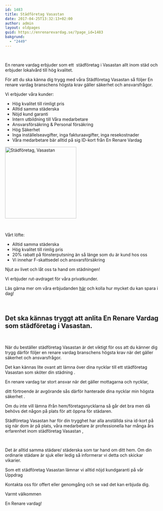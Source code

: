```yaml
---
id: 1483
title: Städföretag Vasastan
date: 2017-04-25T13:32:13+02:00
author: admin
layout: oldpages
guid: https://enrenarevardag.se/?page_id=1483
bakgrund:
  - "2449"
---
```

&nbsp;

En renare vardag erbjuder som ett  städföretag i Vasastan allt inom städ och erbjuder lokalvård till hög kvalitet.

För att du ska känna dig trygg med våra Städföretag Vasastan så följer En renare vardag branschens högsta krav gäller säkerhet och ansvarsfrågor.

Vi erbjuder våra kunder:

  * Hög kvalitet till rimligt pris
  * Alltid samma städerska
  * Nöjd kund garanti
  * Intern utbildning till Våra medarbetare
  * Ansvarsförsäkring & Personal försäkring
  * Hög Säkerhet
  * Inga inställelseavgifter, inga fakturaavgifter, inga resekostnader
  * Våra medarbetare bär alltid på sig ID-kort från En Renare Vardag

[<img class="wp-image-1484 aligncenter" src="https://enrenarevardag.se/wp-content/uploads/2017/04/Flyttstädning-23-300x300.jpg" alt="Städföretag, Vasastan " width="234" height="234" srcset="https://enrenarevardag.se/wp-content/uploads/2017/04/Flyttstädning-23-300x300.jpg 300w, https://enrenarevardag.se/wp-content/uploads/2017/04/Flyttstädning-23-150x150.jpg 150w, https://enrenarevardag.se/wp-content/uploads/2017/04/Flyttstädning-23-125x125.jpg 125w, https://enrenarevardag.se/wp-content/uploads/2017/04/Flyttstädning-23.jpg 450w" sizes="(max-width: 234px) 100vw, 234px" />](https://enrenarevardag.se/pris/) 

&nbsp;

Vårt löfte:

  * Alltid samma städerska
  * Hög kvalitet till rimlig pris
  * 20% rabatt på fönsterputsning än så länge som du är kund hos oss
  * Vi innehar F-skattsedel och ansvarsförsäkring

Njut av livet och låt oss ta hand om städningen!

Vi erbjuder rut-avdraget för våra privatkunder.

Läs gärna mer om våra erbjudanden [här](https://enrenarevardag.se/erbjudanden/) och kolla hur mycket du kan spara i dag!

&nbsp;

## Det ska kännas tryggt att anlita En Renare Vardag som städföretag i Vasastan.

&nbsp;

När du beställer städföretag Vasastan är det viktigt för oss att du känner dig trygg därför följer en renare vardag branschens högsta krav när det gäller säkerhet och ansvarsfrågor.

Det kan kännas lite ovant att lämna över dina nycklar till ett städföretag Vasastan som sköter din städning .

En renare vardag tar stort ansvar när det gäller mottagarna och nycklar,

ditt förtroende är avgörande sås därför hanterade dina nycklar min högsta säkerhet .

Om du inte vill lämna ifrån hem/företagsnycklarna så går det bra men då behövs det någon på plats för att öppna för städaren.

Städföretag Vasastan har för din trygghet har alla anställda sina id-kort på sig när dom är på plats, våra medarbetare är professionella har många års erfarenhet inom städföretag Vasastan ,

&nbsp;

Det är alltid samma städare/ städerska som tar hand om ditt hem. Om din ordinarie städare är sjuk eller ledig så informerar vi detta och skickar vikarier.

Som ett städföretag Vasastan lämnar vi alltid nöjd kundgaranti på vår Uppdrag

Kontakta oss för offert eller genomgång och se vad det kan erbjuda dig.

Varmt välkommen

En Renare vardag!